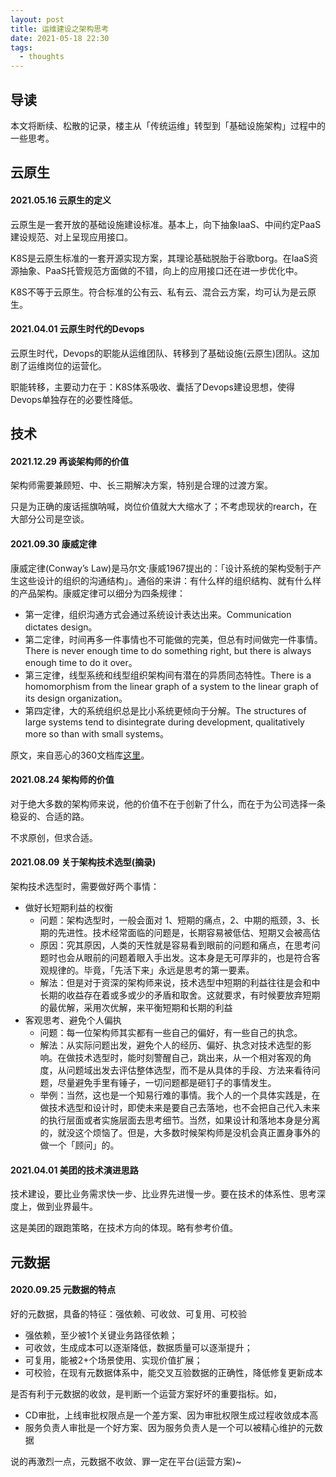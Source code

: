 ```yaml
---
layout: post
title: 运维建设之架构思考
date: 2021-05-18 22:30
tags:
  - thoughts
---
```


## 导读
本文将断续、松散的记录，楼主从「传统运维」转型到「基础设施架构」过程中的一些思考。

## 云原生
#### 2021.05.16 云原生的定义
云原生是一套开放的基础设施建设标准。基本上，向下抽象IaaS、中间约定PaaS建设规范、对上呈现应用接口。

K8S是云原生标准的一套开源实现方案，其理论基础脱胎于谷歌borg。在IaaS资源抽象、PaaS托管规范方面做的不错，向上的应用接口还在进一步优化中。

K8S不等于云原生。符合标准的公有云、私有云、混合云方案，均可认为是云原生。


#### 2021.04.01 云原生时代的Devops
云原生时代，Devops的职能从运维团队、转移到了基础设施(云原生)团队。这加剧了运维岗位的运营化。

职能转移，主要动力在于：K8S体系吸收、囊括了Devops建设思想，使得Devops单独存在的必要性降低。






## 技术
#### 2021.12.29 再谈架构师的价值
架构师需要兼顾短、中、长三期解决方案，特别是合理的过渡方案。

只是为正确的废话摇旗呐喊，岗位价值就大大缩水了；不考虑现状的rearch，在大部分公司是空谈。


#### 2021.09.30 康威定律
康威定律(Conway’s Law)是马尔文·康威1967提出的：「设计系统的架构受制于产生这些设计的组织的沟通结构」。通俗的来讲：有什么样的组织结构、就有什么样的产品架构。康威定律可以细分为四条规律：

- 第一定律，组织沟通方式会通过系统设计表达出来。Communication dictates design。
- 第二定律，时间再多一件事情也不可能做的完美，但总有时间做完一件事情。There is never enough time to do something right, but there is always enough time to do it over。
- 第三定律，线型系统和线型组织架构间有潜在的异质同态特性。There is a homomorphism from the linear graph of a system to the linear graph of its design organization。
- 第四定律，大的系统组织总是比小系统更倾向于分解。The structures of large systems tend to disintegrate during development, qualitatively more so than with small systems。

原文，来自恶心的360文档库[这里](http://www.360doc.com/content/20/0706/07/68627098_922518179.shtml)。


#### 2021.08.24 架构师的价值
对于绝大多数的架构师来说，他的价值不在于创新了什么，而在于为公司选择一条稳妥的、合适的路。

不求原创，但求合适。

#### 2021.08.09 关于架构技术选型(摘录)
架构技术选型时，需要做好两个事情：

- 做好长短期利益的权衡
    - 问题：架构选型时，一般会面对 1、短期的痛点，2、中期的瓶颈，3、长期的先进性。技术经常面临的问题是，长期容易被低估、短期又会被高估
    - 原因：究其原因，人类的天性就是容易看到眼前的问题和痛点，在思考问题时也会从眼前的问题着眼入手出发。这本身是无可厚非的，也是符合客观规律的。毕竟，「先活下来」永远是思考的第一要素。
    - 解法：但是对于资深的架构师来说，技术选型中短期的利益往往是会和中长期的收益存在着或多或少的矛盾和取舍。这就要求，有时候要放弃短期的最优解，采用次优解，来平衡短期和长期的利益
- 客观思考、避免个人偏执
    - 问题：每一位架构师其实都有一些自己的偏好，有一些自己的执念。
    - 解法：从实际问题出发，避免个人的经历、偏好、执念对技术选型的影响。在做技术选型时，能时刻警醒自己，跳出来，从一个相对客观的角度，从问题域出发去评估整体选型，而不是从具体的手段、方法来看待问题，尽量避免手里有锤子，一切问题都是砸钉子的事情发生。
    - 举例：当然，这也是一个知易行难的事情。我个人的一个具体实践是，在做技术选型和设计时，即使未来是要自己去落地，也不会把自己代入未来的执行层面或者实施层面去思考细节。当然，如果设计和落地本身是分离的，就没这个烦恼了。但是，大多数时候架构师是没机会真正置身事外的做一个「顾问」的。


#### 2021.04.01 美团的技术演进思路
技术建设，要比业务需求快一步、比业界先进慢一步。要在技术的体系性、思考深度上，做到业界最牛。

这是美团的跟跑策略，在技术方向的体现。略有参考价值。

## 元数据
#### 2020.09.25 元数据的特点
好的元数据，具备的特征：强依赖、可收敛、可复用、可校验

- 强依赖，至少被1个关键业务路径依赖；
- 可收敛，生成成本可以逐渐降低，数据质量可以逐渐提升；
- 可复用，能被2+个场景使用、实现价值扩展；
- 可校验，在现有元数据体系中，能交叉互验数据的正确性，降低修复更新成本

是否有利于元数据的收敛，是判断一个运营方案好坏的重要指标。如，

- CD审批，上线审批权限点是一个差方案、因为审批权限生成过程收敛成本高
- 服务负责人审批是一个好方案、因为服务负责人是一个可以被精心维护的元数据

说的再激烈一点，元数据不收敛、罪一定在平台(运营方案)~
